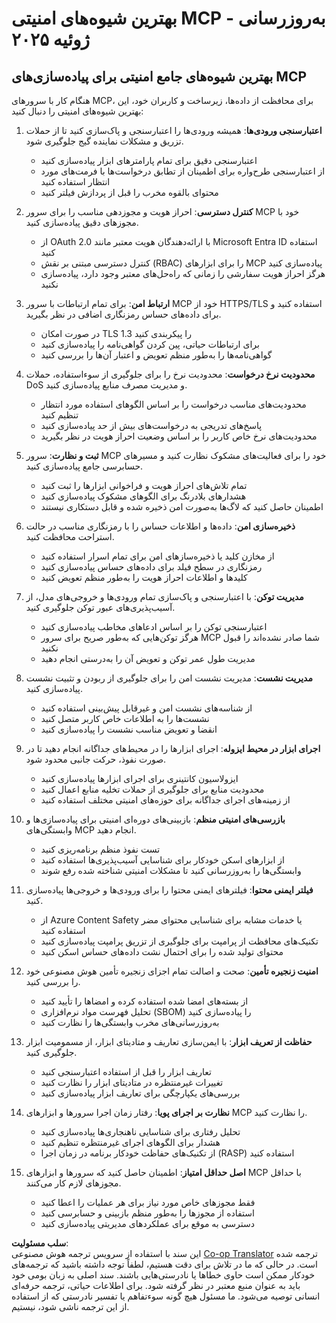 <!--
CO_OP_TRANSLATOR_METADATA:
{
  "original_hash": "c3f4ea5732d64bf965e8aa2907759709",
  "translation_date": "2025-07-16T23:12:01+00:00",
  "source_file": "02-Security/mcp-security-best-practices-2025.md",
  "language_code": "fa"
}
-->
# بهترین شیوه‌های امنیتی MCP - به‌روزرسانی ژوئیه ۲۰۲۵

## بهترین شیوه‌های جامع امنیتی برای پیاده‌سازی‌های MCP

هنگام کار با سرورهای MCP، برای محافظت از داده‌ها، زیرساخت و کاربران خود، این بهترین شیوه‌های امنیتی را دنبال کنید:

1. **اعتبارسنجی ورودی‌ها**: همیشه ورودی‌ها را اعتبارسنجی و پاک‌سازی کنید تا از حملات تزریق و مشکلات نماینده گیج جلوگیری شود.
   - اعتبارسنجی دقیق برای تمام پارامترهای ابزار پیاده‌سازی کنید
   - از اعتبارسنجی طرح‌واره برای اطمینان از تطابق درخواست‌ها با فرمت‌های مورد انتظار استفاده کنید
   - محتوای بالقوه مخرب را قبل از پردازش فیلتر کنید

2. **کنترل دسترسی**: احراز هویت و مجوزدهی مناسب را برای سرور MCP خود با مجوزهای دقیق پیاده‌سازی کنید.
   - از OAuth 2.0 با ارائه‌دهندگان هویت معتبر مانند Microsoft Entra ID استفاده کنید
   - کنترل دسترسی مبتنی بر نقش (RBAC) را برای ابزارهای MCP پیاده‌سازی کنید
   - هرگز احراز هویت سفارشی را زمانی که راه‌حل‌های معتبر وجود دارد، پیاده‌سازی نکنید

3. **ارتباط امن**: برای تمام ارتباطات با سرور MCP خود از HTTPS/TLS استفاده کنید و برای داده‌های حساس رمزنگاری اضافی در نظر بگیرید.
   - در صورت امکان TLS 1.3 را پیکربندی کنید
   - برای ارتباطات حیاتی، پین کردن گواهی‌نامه را پیاده‌سازی کنید
   - گواهی‌نامه‌ها را به‌طور منظم تعویض و اعتبار آن‌ها را بررسی کنید

4. **محدودیت نرخ درخواست**: محدودیت نرخ را برای جلوگیری از سوءاستفاده، حملات DoS و مدیریت مصرف منابع پیاده‌سازی کنید.
   - محدودیت‌های مناسب درخواست را بر اساس الگوهای استفاده مورد انتظار تنظیم کنید
   - پاسخ‌های تدریجی به درخواست‌های بیش از حد پیاده‌سازی کنید
   - محدودیت‌های نرخ خاص کاربر را بر اساس وضعیت احراز هویت در نظر بگیرید

5. **ثبت و نظارت**: سرور MCP خود را برای فعالیت‌های مشکوک نظارت کنید و مسیرهای حسابرسی جامع پیاده‌سازی کنید.
   - تمام تلاش‌های احراز هویت و فراخوانی ابزارها را ثبت کنید
   - هشدارهای بلادرنگ برای الگوهای مشکوک پیاده‌سازی کنید
   - اطمینان حاصل کنید که لاگ‌ها به‌صورت امن ذخیره شده و قابل دستکاری نیستند

6. **ذخیره‌سازی امن**: داده‌ها و اطلاعات حساس را با رمزنگاری مناسب در حالت استراحت محافظت کنید.
   - از مخازن کلید یا ذخیره‌سازهای امن برای تمام اسرار استفاده کنید
   - رمزنگاری در سطح فیلد برای داده‌های حساس پیاده‌سازی کنید
   - کلیدها و اطلاعات احراز هویت را به‌طور منظم تعویض کنید

7. **مدیریت توکن**: با اعتبارسنجی و پاک‌سازی تمام ورودی‌ها و خروجی‌های مدل، از آسیب‌پذیری‌های عبور توکن جلوگیری کنید.
   - اعتبارسنجی توکن را بر اساس ادعاهای مخاطب پیاده‌سازی کنید
   - هرگز توکن‌هایی که به‌طور صریح برای سرور MCP شما صادر نشده‌اند را قبول نکنید
   - مدیریت طول عمر توکن و تعویض آن را به‌درستی انجام دهید

8. **مدیریت نشست**: مدیریت نشست امن را برای جلوگیری از ربودن و تثبیت نشست پیاده‌سازی کنید.
   - از شناسه‌های نشست امن و غیرقابل پیش‌بینی استفاده کنید
   - نشست‌ها را به اطلاعات خاص کاربر متصل کنید
   - انقضا و تعویض مناسب نشست را پیاده‌سازی کنید

9. **اجرای ابزار در محیط ایزوله**: اجرای ابزارها را در محیط‌های جداگانه انجام دهید تا در صورت نفوذ، حرکت جانبی محدود شود.
   - ایزولاسیون کانتینری برای اجرای ابزارها پیاده‌سازی کنید
   - محدودیت منابع برای جلوگیری از حملات تخلیه منابع اعمال کنید
   - از زمینه‌های اجرای جداگانه برای حوزه‌های امنیتی مختلف استفاده کنید

10. **بازرسی‌های امنیتی منظم**: بازبینی‌های دوره‌ای امنیتی برای پیاده‌سازی‌ها و وابستگی‌های MCP انجام دهید.
    - تست نفوذ منظم برنامه‌ریزی کنید
    - از ابزارهای اسکن خودکار برای شناسایی آسیب‌پذیری‌ها استفاده کنید
    - وابستگی‌ها را به‌روزرسانی کنید تا مشکلات امنیتی شناخته شده رفع شوند

11. **فیلتر ایمنی محتوا**: فیلترهای ایمنی محتوا را برای ورودی‌ها و خروجی‌ها پیاده‌سازی کنید.
    - از Azure Content Safety یا خدمات مشابه برای شناسایی محتوای مضر استفاده کنید
    - تکنیک‌های محافظت از پرامپت برای جلوگیری از تزریق پرامپت پیاده‌سازی کنید
    - محتوای تولید شده را برای احتمال نشت داده‌های حساس اسکن کنید

12. **امنیت زنجیره تأمین**: صحت و اصالت تمام اجزای زنجیره تأمین هوش مصنوعی خود را بررسی کنید.
    - از بسته‌های امضا شده استفاده کرده و امضاها را تأیید کنید
    - تحلیل فهرست مواد نرم‌افزاری (SBOM) را پیاده‌سازی کنید
    - به‌روزرسانی‌های مخرب وابستگی‌ها را نظارت کنید

13. **حفاظت از تعریف ابزار**: با ایمن‌سازی تعاریف و متادیتای ابزار، از مسمومیت ابزار جلوگیری کنید.
    - تعاریف ابزار را قبل از استفاده اعتبارسنجی کنید
    - تغییرات غیرمنتظره در متادیتای ابزار را نظارت کنید
    - بررسی‌های یکپارچگی برای تعاریف ابزار پیاده‌سازی کنید

14. **نظارت بر اجرای پویا**: رفتار زمان اجرا سرورها و ابزارهای MCP را نظارت کنید.
    - تحلیل رفتاری برای شناسایی ناهنجاری‌ها پیاده‌سازی کنید
    - هشدار برای الگوهای اجرای غیرمنتظره تنظیم کنید
    - از تکنیک‌های حفاظت خودکار برنامه در زمان اجرا (RASP) استفاده کنید

15. **اصل حداقل امتیاز**: اطمینان حاصل کنید که سرورها و ابزارهای MCP با حداقل مجوزهای لازم کار می‌کنند.
    - فقط مجوزهای خاص مورد نیاز برای هر عملیات را اعطا کنید
    - استفاده از مجوزها را به‌طور منظم بازبینی و حسابرسی کنید
    - دسترسی به موقع برای عملکردهای مدیریتی پیاده‌سازی کنید

**سلب مسئولیت**:  
این سند با استفاده از سرویس ترجمه هوش مصنوعی [Co-op Translator](https://github.com/Azure/co-op-translator) ترجمه شده است. در حالی که ما در تلاش برای دقت هستیم، لطفاً توجه داشته باشید که ترجمه‌های خودکار ممکن است حاوی خطاها یا نادرستی‌هایی باشند. سند اصلی به زبان بومی خود باید به عنوان منبع معتبر در نظر گرفته شود. برای اطلاعات حیاتی، ترجمه حرفه‌ای انسانی توصیه می‌شود. ما مسئول هیچ گونه سوءتفاهم یا تفسیر نادرستی که از استفاده از این ترجمه ناشی شود، نیستیم.